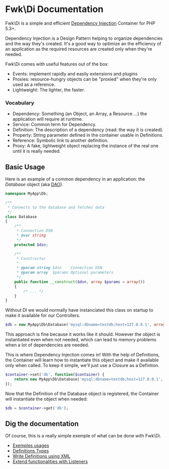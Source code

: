# Fwk\Di Documentation

Fwk\Di is a simple and efficient [Dependency Injection](https://en.wikipedia.org/wiki/Dependency_injection) Container for PHP 5.3+. 

Dependency Injection is a Design Pattern helping to organize dependencies and the way they's created. It's a good way to optimize an the efficiency of an application as the required resources are created only when they're needed. 

Fwk\Di comes with useful features out of the box:

* Events: implement rapidly and easily extensions and plugins
* Proxies: resource-hungry objects can be "proxied" when they're only used as a reference.
* Lightweight: The lighter, the faster.

### Vocabulary

* Dependency: Something (an Object, an Array, a Resource ...) the application will require at runtime. 
* Service: Common term for Dependency.
* Definition: The description of a dependency (read: the way it is created).
* Property: String parameter defined in the container usable in Definitions.
* Reference: Symbolic link to another definition.
* Proxy: A fake, lightweight object replacing the instance of the real one until it is really needed.

## Basic Usage

Here is an example of a common dependency in an application: the *Database* object (aka [DAO](https://en.wikipedia.org/wiki/Data_access_object)). 

``` php
namespace MyApp\Db;

/**
 * Connects to the database and fetches data
 */
class Database
{
    /**
     * Connection DSN
     * @var string
     */
    protected $dsn;

    /**
     * Constructor
     *
     * @param string $dsn    Connection DSN
     * @param array  $params Optional parameters
     */
    public function __construct($dsn, array $params = array())
    {
        /* ... */
    }
}

```

Without DI we would normally have instanciated this class on startup to make it available for our Controllers. 

``` php
$db = new MyApp\Db\Database('mysql:dbname=testdb;host=127.0.0.1', array('charset' => 'utf8'));
```
This approach is fine because it works like it should. However the object is instantiated even when not needed, which can lead to memory problems when a lot of dependencies are needed.

This is where Dependency Injection comes in! With the help of Definitions, the  Container will learn how to instantiate this object and make it available only when called. To keep it simple, we'll just use a Closure as a Defintion.

``` php
$container->set('db', function($container) {  
    return new MyApp\Db\Database('mysql:dbname=testdb;host=127.0.0.1', array('charset' => 'utf8'));
});
```
Now that the Definition of the Database object is registered, the Container will instantiate the object when needed:
``` php 
$db = $container->get('db');
```

## Dig the documentation

Of course, this is a really simple exemple of what can be done with Fwk\Di.

* [Exemples usages](./exemples.md)
* [Definitions Types](./definitions.md)
* [Write Definitions using XML](./xml-container-builder.md)
* [Extend functionalities with Listeners](./advanced-usages.md)

